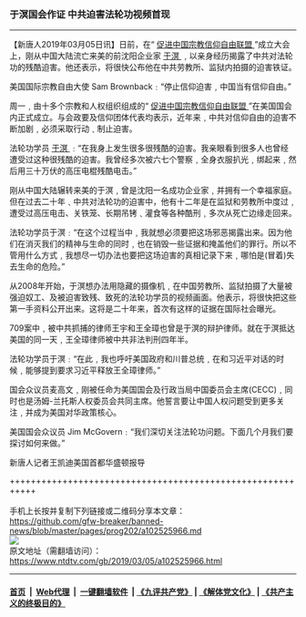 ### 于溟国会作证 中共迫害法轮功视频首现
------------------------

<div class="post_content">
 <p>
  【新唐人2019年03月05日讯】日前，在“
  <a href="https://www.ntdtv.com/gb/促进中国宗教信仰自由联盟.htm">
   促进中国宗教信仰自由联盟
  </a>
  ”成立大会上，刚从中国大陆流亡来美的前沈阳企业家
  <a href="https://www.ntdtv.com/gb/于溟.htm">
   于溟
  </a>
  ﹐以亲身经历揭露了中共对法轮功的残酷迫害。他还表示，将很快公布他在中共劳教所、监狱内拍摄的迫害铁证。
 </p>
 <p>
  美国国际宗教自由大使 Sam Brownback﹕“停止信仰迫害﹐中国当有信仰自由。”
 </p>
 <p>
  周一﹐由十多个宗教和人权组织组成的“
  <a href="https://www.ntdtv.com/gb/促进中国宗教信仰自由联盟.htm">
   促进中国宗教信仰自由联盟
  </a>
  ”在美国国会内正式成立。与会政要及信仰团体代表均表示，近年来﹐中共对信仰自由的迫害不断加剧﹐必须采取行动﹑制止迫害。
 </p>
 <p>
  法轮功学员
  <a href="https://www.ntdtv.com/gb/于溟.htm">
   于溟
  </a>
  ﹕“在我身上发生很多很残酷的迫害。我亲眼看到很多人也曾经遭受过这种很残酷的迫害。我曾经多次被六七个警察﹐全身衣服扒光﹐绑起来﹐然后用三十万伏的高压电棍残酷电击。”
 </p>
 <p>
  刚从中国大陆辗转来美的于溟﹐曾是沈阳一名成功企业家﹐并拥有一个幸福家庭。但在过去二十年﹑中共对法轮功的迫害中，他有十二年是在监狱和劳教所中度过﹐遭受过高压电击、关铁笼、长期吊铐﹑灌食等各种酷刑﹐多次从死亡边缘走回来。
 </p>
 <p>
  法轮功学员于溟﹕“在这个过程当中﹐我就想必须要把这场邪恶揭露出来。因为他们在消灭我们的精神与生命的同时﹐也在销毁一些证据和掩盖他们的罪行。所以不管用什么方式﹐我想尽一切办法也要把这场迫害的真相记录下来﹐哪怕是(冒着)失去生命的危险。”
 </p>
 <p>
  从2008年开始，于溟想办法用隐藏的摄像机﹐在中国劳教所、监狱拍摄了大量被强迫奴工、及被迫害致残、致死的法轮功学员的视频画面。他表示，将很快把这些第一手资料公开出来。这将是二十年来，首次有这样的证据在国际社会曝光。
 </p>
 <p>
  709案中﹐被中共抓捕的律师王宇和王全璋也曾是于溟的辩护律师。就在于溟抵达美国的同一天﹐王全璋律师被中共非法判刑四年半。
 </p>
 <p>
  法轮功学员于溟﹕“在此﹐我也呼吁美国政府和川普总统﹐在和习近平对话的时候﹐能够提到要求习近平释放王全璋律师。”
 </p>
 <p>
  国会众议员麦高文﹐刚被任命为美国国会及行政当局中国委员会主席(CECC)﹐同时也是汤姆-兰托斯人权委员会共同主席。他誓言要让中国人权问题受到更多关注﹐并成为美国对华政策核心。
 </p>
 <p>
  美国国会众议员 Jim McGovern﹕“我们深切关注法轮功问题。下面几个月我们要探讨如何来做。”
 </p>
 <p>
  新唐人记者王凯迪美国首都华盛顿报导
 </p>
 <div class="single_ad">
 </div>
</div>

+++++++++++++++++++++++++++++++++++++++++++++++++++++++++++<br/><br/>
手机上长按并复制下列链接或二维码分享本文章：<br/>
https://github.com/gfw-breaker/banned-news/blob/master/pages/prog202/a102525966.md <br/>
<a href='https://github.com/gfw-breaker/banned-news/blob/master/pages/prog202/a102525966.md'><img src='https://github.com/gfw-breaker/banned-news/blob/master/pages/prog202/a102525966.md.png'/></a> <br/>
原文地址（需翻墙访问）：https://www.ntdtv.com/gb/2019/03/05/a102525966.html


------------------------
#### [首页](https://github.com/gfw-breaker/banned-news/blob/master/README.md) &nbsp;|&nbsp; [Web代理](https://github.com/labour-camp/helloworld) &nbsp;|&nbsp; [一键翻墙软件](https://github.com/gfw-breaker/nogfw/blob/master/README.md) &nbsp;| [《九评共产党》](https://github.com/gfw-breaker/9ping.md/blob/master/README.md#九评之一评共产党是什么) | [《解体党文化》](https://github.com/gfw-breaker/jtdwh.md/blob/master/README.md) | [《共产主义的终极目的》](https://github.com/gfw-breaker/gczydzjmd.md/blob/master/README.md)

